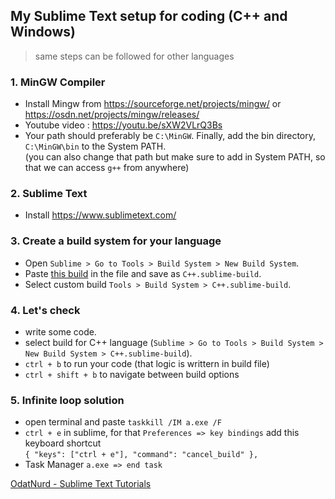 ## My Sublime Text setup for coding (C++ and Windows)

> same steps can be followed for other languages
> 
### 1. MinGW Compiler 
* Install Mingw from https://sourceforge.net/projects/mingw/ or https://osdn.net/projects/mingw/releases/ 
* Youtube video : https://youtu.be/sXW2VLrQ3Bs 
* Your path should preferably be `C:\MinGW`. Finally, add the bin directory, `C:\MinGW\bin` to the System PATH.   
  (you can also change that path but make sure to add in System PATH, so that we can access `g++` from anywhere)

### 2. Sublime Text
* Install https://www.sublimetext.com/

### 3. Create a build system for your language
* Open `Sublime > Go to Tools > Build System > New Build System`.
* Paste [this build](https://github.com/Dhiraj-01/CP/tree/main/Sublime%20Text/Build) in the file and save as `C++.sublime-build`.
* Select custom build `Tools > Build System > C++.sublime-build`.

### 4. Let's check
* write some code.
* select build for C++ language (`Sublime > Go to Tools > Build System > New Build System > C++.sublime-build`).
* `ctrl + b` to run your code (that logic is writtern in build file)
* `ctrl + shift + b` to navigate between build options

### 5. Infinite loop solution
* open terminal and paste `taskkill /IM a.exe /F`
* `ctrl + e` in sublime, for that `Preferences => key bindings` add this keyboard shortcut   
  `{ "keys": ["ctrl + e"], "command": "cancel_build" },`
* Task Manager `a.exe => end task`

[OdatNurd - Sublime Text Tutorials](https://www.youtube.com/channel/UCJAB_XF3kAMqwF85y0hxcXQ)
